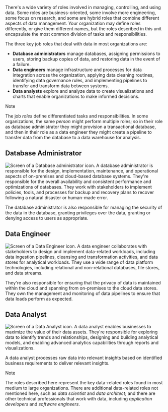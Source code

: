 There's a wide variety of roles involved in managing, controlling, and using data. Some roles are business-oriented, some involve more engineering, some focus on research, and some are hybrid roles that combine different aspects of data management. Your organization may define roles differently, or give them different names, but the roles described in this unit encapsulate the most common division of tasks and responsibilities.

The three key job roles that deal with data in most organizations are:

- **Database administrators** manage databases, assigning permissions to users, storing backup copies of data, and restoring data in the event of a failure.
- **Data engineers** manage infrastructure and processes for data integration across the organization, applying data cleaning routines, identifying data governance rules, and implementing pipelines to transfer and transform data between systems.
- **Data analysts** explore and analyze data to create visualizations and charts that enable organizations to make informed decisions.

> [!NOTE]
> The job *roles* define differentiated tasks and responsibilities. In some organizations, the same *person* might perform multiple roles; so in their role as database administrator they might provision a transactional database, and then in their role as a data engineer they might create a pipeline to transfer data from the database to a data warehouse for analysis.

## Database Administrator

![Screen of a Database administrator icon.](../media/2-database-administrator.png)
A database administrator is responsible for the design, implementation, maintenance, and operational aspects of on-premises and cloud-based database systems.  They're responsible for the overall availability and consistent performance and optimizations of databases. They work with stakeholders to implement policies, tools, and processes for backup and recovery plans to recover following a natural disaster or human-made error.

The database administrator is also responsible for managing the security of the data in the database, granting privileges over the data, granting or denying access to users as appropriate.

## Data Engineer

![Screen of a Data Engineer icon.](../media/2-engineer.png)
A data engineer collaborates with stakeholders to design and implement data-related workloads, including data ingestion pipelines, cleansing and transformation activities, and data stores for analytical workloads. They use a wide range of data platform technologies, including relational and non-relational databases, file stores, and data streams.

They're also responsible for ensuring that the privacy of data is maintained within the cloud and spanning from on-premises to the cloud data stores. They own the management and monitoring of data pipelines to ensure that data loads perform as expected.

## Data Analyst

![Screen of a Data Analyst icon.](../media/2-analyst.png)
A data analyst enables businesses to maximize the value of their data assets. They're responsible for exploring data to identify trends and relationships, designing and building analytical models, and enabling advanced analytics capabilities through reports and visualizations.

A data analyst processes raw data into relevant insights based on identified business requirements to deliver relevant insights.

> [!NOTE]
> The roles described here represent the key data-related roles found in most medium to large organizations. There are additional data-related roles not mentioned here, such as *data scientist* and *data architect*; and there are other technical professionals that work with data, including *application developers* and *software engineers*.
